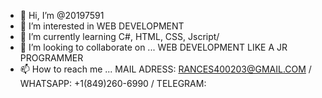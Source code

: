 - 👋 Hi, I’m @20197591
- 👀 I’m interested in WEB DEVELOPMENT
- 🌱 I’m currently learning C#, HTML, CSS, Jscript/
- 💞️ I’m looking to collaborate on ... WEB DEVELOPMENT LIKE A JR PROGRAMMER
- 📫 How to reach me ... MAIL ADRESS: RANCES400203@GMAIL.COM / WHATSAPP: +1(849)260-6990 / TELEGRAM: 

<!---
20197591/20197591 is a ✨ special ✨ repository because its `README.md` (this file) appears on your GitHub profile.
You can click the Preview link to take a look at your changes.
--->
